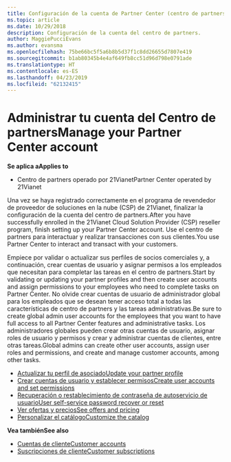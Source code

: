 ```yaml
---
title: Configuración de la cuenta de Partner Center (centro de partners operado por 21Vianet)
ms.topic: article
ms.date: 10/29/2018
description: Configuración de la cuenta del centro de partners.
author: MaggiePucciEvans
ms.author: evansma
ms.openlocfilehash: 75be66bc5f5a6b8b5d37f1c8dd26655d7807e419
ms.sourcegitcommit: b1ab80345b4e4af649fb8cc51d96d798e0791ade
ms.translationtype: HT
ms.contentlocale: es-ES
ms.lasthandoff: 04/23/2019
ms.locfileid: "62132415"
---
```

# <a name="manage-your-partner-center-account"></a><span data-ttu-id="5924f-103">Administrar tu cuenta del Centro de partners</span><span class="sxs-lookup"><span data-stu-id="5924f-103">Manage your Partner Center account</span></span> 


<span data-ttu-id="5924f-104">**Se aplica a**</span><span class="sxs-lookup"><span data-stu-id="5924f-104">**Applies to**</span></span>

-   <span data-ttu-id="5924f-105">Centro de partners operado por 21Vianet</span><span class="sxs-lookup"><span data-stu-id="5924f-105">Partner Center operated by 21Vianet</span></span>


<span data-ttu-id="5924f-106">Una vez se haya registrado correctamente en el programa de revendedor de proveedor de soluciones en la nube (CSP) de 21Vianet, finalizar la configuración de la cuenta del centro de partners.</span><span class="sxs-lookup"><span data-stu-id="5924f-106">After you have successfully enrolled in the 21Vianet Cloud Solution Provider (CSP) reseller program, finish setting up your Partner Center account.</span></span> <span data-ttu-id="5924f-107">Use el centro de partners para interactuar y realizar transacciones con sus clientes.</span><span class="sxs-lookup"><span data-stu-id="5924f-107">You use Partner Center to interact and transact with your customers.</span></span> 

<span data-ttu-id="5924f-108">Empiece por validar o actualizar sus perfiles de socios comerciales y, a continuación, crear cuentas de usuario y asignar permisos a los empleados que necesitan para completar las tareas en el centro de partners.</span><span class="sxs-lookup"><span data-stu-id="5924f-108">Start by validating or updating your partner profiles and then create user accounts and assign permissions to your employees who need to complete tasks on Partner Center.</span></span> <span data-ttu-id="5924f-109">No olvide crear cuentas de usuario de administrador global para los empleados que se desean tener acceso total a todas las características de centro de partners y las tareas administrativas.</span><span class="sxs-lookup"><span data-stu-id="5924f-109">Be sure to create global admin user accounts for the employees that you want to have full access to all Partner Center features and administrative tasks.</span></span> <span data-ttu-id="5924f-110">Los administradores globales pueden crear otras cuentas de usuario, asignar roles de usuario y permisos y crear y administrar cuentas de clientes, entre otras tareas.</span><span class="sxs-lookup"><span data-stu-id="5924f-110">Global admins can create other user accounts, assign user roles and permissions, and create and manage customer accounts, among other tasks.</span></span>    

-   [<span data-ttu-id="5924f-111">Actualizar tu perfil de asociado</span><span class="sxs-lookup"><span data-stu-id="5924f-111">Update your partner profile</span></span>](update-your-partner-profile.md)
-   [<span data-ttu-id="5924f-112">Crear cuentas de usuario y establecer permisos</span><span class="sxs-lookup"><span data-stu-id="5924f-112">Create user accounts and set permissions</span></span>](create-user-accounts-and-set-permissions.md)
-   [<span data-ttu-id="5924f-113">Recuperación o restablecimiento de contraseña de autoservicio de usuario</span><span class="sxs-lookup"><span data-stu-id="5924f-113">User self-service password recover or reset</span></span>](reset-a-user-password.md)
-   [<span data-ttu-id="5924f-114">Ver ofertas y precios</span><span class="sxs-lookup"><span data-stu-id="5924f-114">See offers and pricing</span></span>](see-offers-and-pricing.md)
-   [<span data-ttu-id="5924f-115">Personalizar el catálogo</span><span class="sxs-lookup"><span data-stu-id="5924f-115">Customize the catalog</span></span>](customize-the-catalog.md)

<span data-ttu-id="5924f-116">**Vea también**</span><span class="sxs-lookup"><span data-stu-id="5924f-116">**See also**</span></span>

-   [<span data-ttu-id="5924f-117">Cuentas de cliente</span><span class="sxs-lookup"><span data-stu-id="5924f-117">Customer accounts</span></span>](customer-accounts.md)
-   [<span data-ttu-id="5924f-118">Suscripciones de cliente</span><span class="sxs-lookup"><span data-stu-id="5924f-118">Customer subscriptions</span></span>](customer-subscriptions.md) 

 





